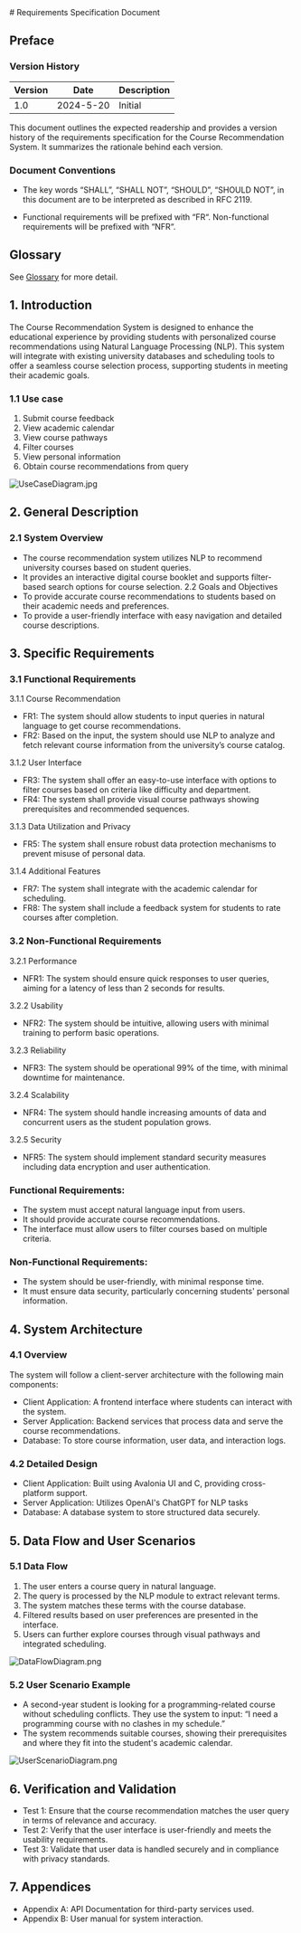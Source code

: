 <show-structure for="chapter" depth="2"/>
# Requirements Specification Document

## Preface

### Version History

| Version | Date      | Description |
|---------|-----------|-------------|
| 1.0     | 2024-5-20 | Initial     |

This document outlines the expected readership and provides a version history of the requirements specification for the Course
Recommendation System. It summarizes the rationale behind each version.

### Document Conventions

* The key words “SHALL”, “SHALL NOT”, “SHOULD”, “SHOULD NOT”, in this document are to be interpreted as described in RFC 2119.

* Functional requirements will be prefixed with “FR“. Non-functional requirements will be prefixed with “NFR“.

## Glossary

See [Glossary](Glossary.md#requirement-specification-document "Glossary for Requirement Specification Document") for more detail.

## 1. Introduction

The Course Recommendation System is designed to enhance the educational experience by providing students with personalized course
recommendations using Natural Language Processing (NLP). This system will integrate with existing university databases and scheduling tools
to offer a seamless course selection process, supporting students in meeting their academic goals.

### 1.1 Use case

1. Submit course feedback
2. View academic calendar
3. View course pathways
4. Filter courses
5. View personal information
6. Obtain course recommendations from query

![UseCaseDiagram.jpg](UseCaseDiagram.jpg)

## 2. General Description

### 2.1 System Overview

* The course recommendation system utilizes NLP to recommend university courses based on student queries.
* It provides an interactive digital course booklet and supports filter-based search options for course selection.
  2.2 Goals and Objectives
* To provide accurate course recommendations to students based on their academic needs and preferences.
* To provide a user-friendly interface with easy navigation and detailed course descriptions.

## 3. Specific Requirements

### 3.1 Functional Requirements

3.1.1 Course Recommendation

* FR1: The system should allow students to input queries in natural language to get course recommendations.
* FR2: Based on the input, the system should use NLP to analyze and fetch relevant course information from the university’s course catalog.

3.1.2 User Interface

* FR3: The system shall offer an easy-to-use interface with options to filter courses based on criteria like difficulty and department.
* FR4: The system shall provide visual course pathways showing prerequisites and recommended sequences.

3.1.3 Data Utilization and Privacy

* FR5: The system shall ensure robust data protection mechanisms to prevent misuse of personal data.

3.1.4 Additional Features

* FR7: The system shall integrate with the academic calendar for scheduling.
* FR8: The system shall include a feedback system for students to rate courses after completion.

### 3.2 Non-Functional Requirements

3.2.1 Performance

* NFR1: The system should ensure quick responses to user queries, aiming for a latency of less than 2 seconds for results.

3.2.2 Usability

* NFR2: The system should be intuitive, allowing users with minimal training to perform basic operations.

3.2.3 Reliability

* NFR3: The system should be operational 99% of the time, with minimal downtime for maintenance.

3.2.4 Scalability

* NFR4: The system should handle increasing amounts of data and concurrent users as the student population grows.

3.2.5 Security

* NFR5: The system should implement standard security measures including data encryption and user authentication.

### Functional Requirements:

* The system must accept natural language input from users.
* It should provide accurate course recommendations.
* The interface must allow users to filter courses based on multiple criteria.

### Non-Functional Requirements:

* The system should be user-friendly, with minimal response time.
* It must ensure data security, particularly concerning students' personal information.

## 4. System Architecture

### 4.1 Overview

The system will follow a client-server architecture with the following main components:

* Client Application: A frontend interface where students can interact with the system.
* Server Application: Backend services that process data and serve the course recommendations.
* Database: To store course information, user data, and interaction logs.

### 4.2 Detailed Design

* Client Application: Built using Avalonia UI and C, providing cross-platform support.
* Server Application: Utilizes OpenAI's ChatGPT for NLP tasks
* Database: A database system to store structured data securely.

## 5. Data Flow and User Scenarios

### 5.1 Data Flow

1. The user enters a course query in natural language.
2. The query is processed by the NLP module to extract relevant terms.
3. The system matches these terms with the course database.
4. Filtered results based on user preferences are presented in the interface.
5. Users can further explore courses through visual pathways and integrated scheduling.

![DataFlowDiagram.png](DataFlowDiagram.png)

### 5.2 User Scenario Example

* A second-year student is looking for a programming-related course without scheduling conflicts. They use the system to input: “I need a
  programming course with no clashes in my schedule.”
* The system recommends suitable courses, showing their prerequisites and where they fit into the student's academic calendar.

![UserScenarioDiagram.png](UserScenarioDiagram.png)

## 6. Verification and Validation

* Test 1: Ensure that the course recommendation matches the user query in terms of relevance and accuracy.
* Test 2: Verify that the user interface is user-friendly and meets the usability requirements.
* Test 3: Validate that user data is handled securely and in compliance with privacy standards.

## 7. Appendices

* Appendix A: API Documentation for third-party services used.
* Appendix B: User manual for system interaction.

